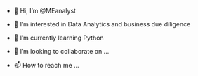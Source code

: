 - 👋 Hi, I’m @MEanalyst
- 👀 I’m interested in Data Analytics and business due diligence 
- 🌱 I’m currently learning Python




- 💞️ I’m looking to collaborate on ...
- 📫 How to reach me ...


